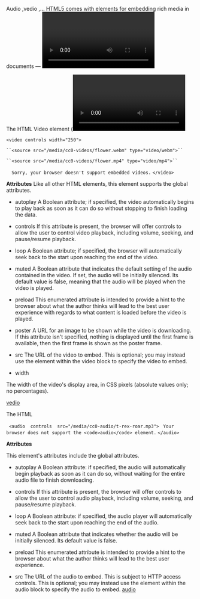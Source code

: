Audio ,vedio ,...
HTML5 comes with elements for embedding rich media in documents — <video> and <audio> — which in turn come with their own APIs for controlling playback, seeking, etc. This article shows you how to do common tasks such as creating custom playback controls.
  
  The HTML Video element (<video>) embeds a media player which supports video playback into the document. You can use <video> for audio content as well, but the <audio> element may provide a more appropriate user experience.


``<video controls width="250">``

    ``<source src="/media/cc0-videos/flower.webm" type="video/webm">``

    ``<source src="/media/cc0-videos/flower.mp4" type="video/mp4">``

  ``  Sorry, your browser doesn't support embedded videos.``
``</video>``


**Attributes**
Like all other HTML elements, this element supports the global attributes.

+ autoplay
A Boolean attribute; if specified, the video automatically begins to play back as soon as it can do so without stopping to finish loading the data.

+ controls
If this attribute is present, the browser will offer controls to allow the user to control video playback, including volume, seeking, and pause/resume playback.

+ loop
A Boolean attribute; if specified, the browser will automatically seek back to the start upon reaching the end of the video.
+ muted
A Boolean attribute that indicates the default setting of the audio contained in the video. If set, the audio will be initially silenced. Its default value is false, meaning that the audio will be played when the video is played.

+ preload
This enumerated attribute is intended to provide a hint to the browser about what the author thinks will lead to the best user experience with regards to what content is loaded before the video is played.

+ poster
A URL for an image to be shown while the video is downloading. If this attribute isn't specified, nothing is displayed until the first frame is available, then the first frame is shown as the poster frame.

+ src
The URL of the video to embed. This is optional; you may instead use the <source> element within the video block to specify the video to embed.
+ width

The width of the video's display area, in CSS pixels (absolute values only; no percentages).

[vedio  ](https://developer.mozilla.org/en-US/docs/Web/HTML/Element/video)


The HTML <audio> element is used to embed sound content in documents. It may contain one or more audio sources, represented using the src attribute or the <source> element: the browser will choose the most suitable one.
  
  `` <audio  controls  src="/media/cc0-audio/t-rex-roar.mp3">``
           `` Your browser does not support the
            <code>audio</code> element.``
``</audio>``


**Attributes**

This element's attributes include the global attributes.

+ autoplay
A Boolean attribute: if specified, the audio will automatically begin playback as soon as it can do so, without waiting for the entire audio file to finish downloading.

+ controls
If this attribute is present, the browser will offer controls to allow the user to control audio playback, including volume, seeking, and pause/resume playback.

+ loop
A Boolean attribute: if specified, the audio player will automatically seek back to the start upon reaching the end of the audio.
+ muted
A Boolean attribute that indicates whether the audio will be initially silenced. Its default value is false.
+ preload
This enumerated attribute is intended to provide a hint to the browser about what the author thinks will lead to the best user experience.

+ src
The URL of the audio to embed. This is subject to HTTP access controls. This is optional; you may instead use the <source> element within the audio block to specify the audio to embed.
[audio](https://developer.mozilla.org/en-US/docs/Web/HTML/Element/audio)
